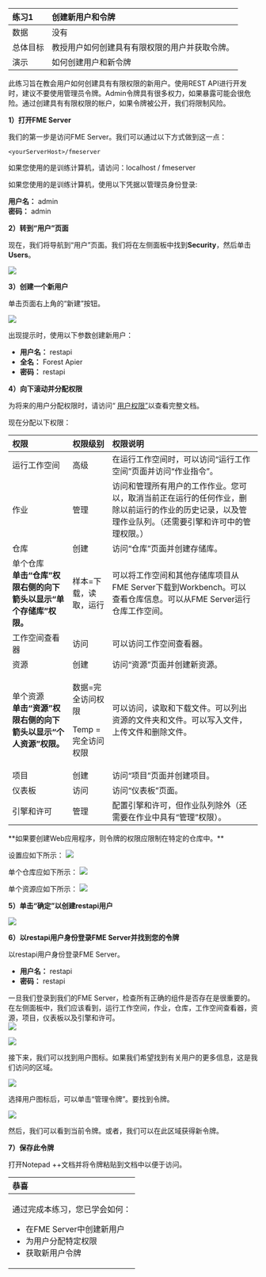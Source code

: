 |  练习1 |  创建新用户和令牌 |
| :--- | :--- |
| 数据 | 没有 |
| 总体目标 | 教授用户如何创建具有有限权限的用户并获取令牌。 |
| 演示 | 如何创建用户和新令牌 |

此练习旨在教会用户如何创建具有有限权限的新用户。使用REST API进行开发时，建议不要使用管理员令牌。Admin令牌具有很多权力，如果暴露可能会很危险。通过创建具有有限权限的帐户，如果令牌被公开，我们将限制风险。

  
**1）打开FME Server**

我们的第一步是访问FME Server。我们可以通过以下方式做到这一点：

```text
<yourServerHost>/fmeserver
```

如果您使用的是训练计算机，请访问：localhost / fmeserver

如果您使用的是训练计算机，使用以下凭据以管理员身份登录:

**用户名：** admin  
 **密码：** admin

  
**2）转到“用户”页面**

现在，我们将导航到“用户”页面。我们将在左侧面板中找到**Security**，然后单击**Users**。

[![](../.gitbook/assets/image1.3.1.users.png)](https://github.com/xuhengxx/FMETraining-1/tree/b47e2c2ddcf98cce07f6af233242f0087d2d374d/FMESERVER_RESTAPI1Overview/Images/image1.3.1.Users.png)

  
**3）创建一个新用户**

单击页面右上角的“新建”按钮。

[![](../.gitbook/assets/image1.3.2.newuser.png)](https://github.com/xuhengxx/FMETraining-1/tree/b47e2c2ddcf98cce07f6af233242f0087d2d374d/FMESERVER_RESTAPI1Overview/Images/image1.3.2.NewUser.png)

出现提示时，使用以下参数创建新用户：

* **用户名：** restapi
* **全名：** Forest Apier
* **密码：** restapi

  
**4）向下滚动并分配权限**

为将来的用户分配权限时，请访问“ [用户权限”](http://docs.safe.com/fme/2018.1/html/FME_Server_Documentation/Content/WebUI/Roles.htm)以查看完整文档。

现在分配以下权限：

<table>
  <thead>
    <tr>
      <th style="text-align:left">权限</th>
      <th style="text-align:left">权限级别</th>
      <th style="text-align:left">权限说明</th>
    </tr>
  </thead>
  <tbody>
    <tr>
      <td style="text-align:left">运行工作空间</td>
      <td style="text-align:left">高级</td>
      <td style="text-align:left">在运行工作空间时，可以访问“运行工作空间”页面并访问“作业指令”。</td>
    </tr>
    <tr>
      <td style="text-align:left">作业</td>
      <td style="text-align:left">管理</td>
      <td style="text-align:left">访问和管理所有用户的工作作业。您可以，取消当前正在运行的任何作业，删除以前运行的作业的历史记录，以及管理作业队列。（还需要引擎和许可中的管理权限。）</td>
    </tr>
    <tr>
      <td style="text-align:left">仓库</td>
      <td style="text-align:left">创建</td>
      <td style="text-align:left">访问“仓库”页面并创建存储库。</td>
    </tr>
    <tr>
      <td style="text-align:left">单个仓库
        <br /> <b>单击“仓库”权限右侧的向下箭头以显示“单个存储库”权限。</b>
      </td>
      <td style="text-align:left">样本=下载，读取，运行</td>
      <td style="text-align:left">可以将工作空间和其他存储库项目从FME Server下载到Workbench。可以查看仓库信息。可以从FME Server运行仓库工作空间。</td>
    </tr>
    <tr>
      <td style="text-align:left">工作空间查看器</td>
      <td style="text-align:left">访问</td>
      <td style="text-align:left">可以访问工作空间查看器。</td>
    </tr>
    <tr>
      <td style="text-align:left">资源</td>
      <td style="text-align:left">创建</td>
      <td style="text-align:left">访问“资源”页面并创建新资源。</td>
    </tr>
    <tr>
      <td style="text-align:left">单个资源
        <br /> <b>单击“资源”权限右侧的向下箭头以显示“个人资源”权限。</b>
      </td>
      <td style="text-align:left">
        <p>数据=完全访问权限</p>
        <p>Temp =完全访问权限</p>
      </td>
      <td style="text-align:left">可以访问，读取和下载文件。可以列出资源的文件夹和文件。可以写入文件，上传文件和删除文件。</td>
    </tr>
    <tr>
      <td style="text-align:left">项目</td>
      <td style="text-align:left">创建</td>
      <td style="text-align:left">访问“项目”页面并创建项目。</td>
    </tr>
    <tr>
      <td style="text-align:left">仪表板</td>
      <td style="text-align:left">访问</td>
      <td style="text-align:left">访问“仪表板”页面。</td>
    </tr>
    <tr>
      <td style="text-align:left">引擎和许可</td>
      <td style="text-align:left">管理</td>
      <td style="text-align:left">配置引擎和许可，但作业队列除外（还需要在作业中具有“管理”权限）。</td>
    </tr>
  </tbody>
</table>**如果要创建Web应用程序，则令牌的权限应限制在特定的仓库中。**

设置应如下所示： [![](../.gitbook/assets/image1.3.3.permissions.png)](https://github.com/xuhengxx/FMETraining-1/tree/b47e2c2ddcf98cce07f6af233242f0087d2d374d/FMESERVER_RESTAPI1Overview/Images/image1.3.3.Permissions.png)

单个仓库应如下所示： [![](../.gitbook/assets/image1.3.4.individual.png)](https://github.com/xuhengxx/FMETraining-1/tree/b47e2c2ddcf98cce07f6af233242f0087d2d374d/FMESERVER_RESTAPI1Overview/Images/image1.3.4.Individual.png)

单个资源应如下所示： [![](../.gitbook/assets/image1.3.4a.resources.png)](https://github.com/xuhengxx/FMETraining-1/tree/b47e2c2ddcf98cce07f6af233242f0087d2d374d/FMESERVER_RESTAPI1Overview/Images/image1.3.4a.Resources.png)

  
**5）单击“确定”以创建restapi用户**

[![](../.gitbook/assets/image1.3.5.createuser.png)](https://github.com/xuhengxx/FMETraining-1/tree/b47e2c2ddcf98cce07f6af233242f0087d2d374d/FMESERVER_RESTAPI1Overview/Images/image1.3.5.CreateUser.png)

  
**6）以restapi用户身份登录FME Server并找到您的令牌**

以restapi用户身份登录FME Server。  


* **用户名：** restapi
* **密码：** restapi

一旦我们登录到我们的FME Server，检查所有正确的组件是否存在是很重要的。 在左侧面板中，我们应该看到，运行工作空间，作业，仓库，工作空间查看器，资源，项目，仪表板以及引擎和许可。  
 [![](../.gitbook/assets/image1.3.5a.permissions.png)](https://github.com/xuhengxx/FMETraining-1/tree/b47e2c2ddcf98cce07f6af233242f0087d2d374d/FMESERVER_RESTAPI1Overview/Images/image1.3.5a.Permissions.png)  
  
  
  


[![](../.gitbook/assets/image1.3.6.newuser.png)](https://github.com/xuhengxx/FMETraining-1/tree/b47e2c2ddcf98cce07f6af233242f0087d2d374d/FMESERVER_RESTAPI1Overview/Images/image1.3.6.NewUser.png)

接下来，我们可以找到用户图标。如果我们希望找到有关用户的更多信息，这是我们访问的区域。

[![](../.gitbook/assets/image1.3.7.managetoken.png)](https://github.com/xuhengxx/FMETraining-1/tree/b47e2c2ddcf98cce07f6af233242f0087d2d374d/FMESERVER_RESTAPI1Overview/Images/image1.3.7.ManageToken.png)

选择用户图标后，可以单击“管理令牌”。要找到令牌。

[![](../.gitbook/assets/image1.3.8.viewtoken.png)](https://github.com/xuhengxx/FMETraining-1/tree/b47e2c2ddcf98cce07f6af233242f0087d2d374d/FMESERVER_RESTAPI1Overview/Images/image1.3.8.ViewToken.png)

然后，我们可以看到当前令牌。或者，我们可以在此区域获得新令牌。

  
**7）保存此令牌**

打开Notepad ++文档并将令牌粘贴到文档中以便于访问。

<table>
  <thead>
    <tr>
      <th style="text-align:left">恭喜</th>
    </tr>
  </thead>
  <tbody>
    <tr>
      <td style="text-align:left">
        <p>通过完成本练习，您已学会如何：
          <br />
        </p>
        <ul>
          <li>在FME Server中创建新用户</li>
          <li>为用户分配特定权限</li>
          <li>获取新用户令牌</li>
        </ul>
      </td>
    </tr>
  </tbody>
</table>
